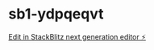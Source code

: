# sb1-ydpqeqvt

[Edit in StackBlitz next generation editor ⚡️](https://stackblitz.com/~/github.com/davidalimi2/sb1-ydpqeqvt)